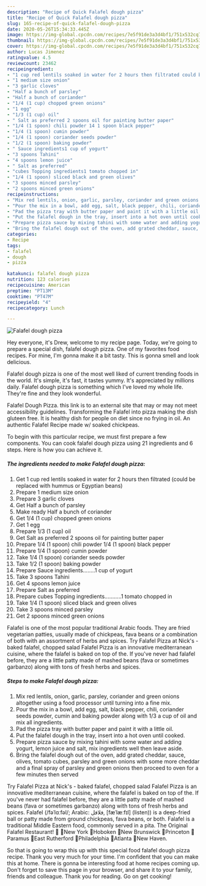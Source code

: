 ```yaml
---
description: "Recipe of Quick Falafel dough pizza"
title: "Recipe of Quick Falafel dough pizza"
slug: 165-recipe-of-quick-falafel-dough-pizza
date: 2020-05-26T15:34:33.445Z
image: https://img-global.cpcdn.com/recipes/7e5f91de3a3d4bf1/751x532cq70/falafel-dough-pizza-recipe-main-photo.jpg
thumbnail: https://img-global.cpcdn.com/recipes/7e5f91de3a3d4bf1/751x532cq70/falafel-dough-pizza-recipe-main-photo.jpg
cover: https://img-global.cpcdn.com/recipes/7e5f91de3a3d4bf1/751x532cq70/falafel-dough-pizza-recipe-main-photo.jpg
author: Lucas Jimenez
ratingvalue: 4.5
reviewcount: 23462
recipeingredient:
- "1 cup red lentils soaked in water for 2 hours then filtrated could be replaced with hummus or Egyptian beans"
- "1 medium size onion"
- "3 garlic cloves"
- "Half a bunch of parsley"
- "Half a bunch of coriander"
- "1/4 (1 cup) chopped green onions"
- "1 egg"
- "1/3 (1 cup) oil"
- " Salt as preferred 2 spoons oil for painting butter paper"
- "1/4 (1 spoon) chili powder 14 1 spoon black pepper"
- "1/4 (1 spoon) cumin powder"
- "1/4 (1 spoon) coriander seeds powder"
- "1/2 (1 spoon) baking powder"
- " Sauce ingredients1 cup of yogurt"
- "3 spoons Tahini"
- "4 spoons lemon juice"
- " Salt as preferred"
- "cubes Topping ingredients1 tomato chopped in"
- "1/4 (1 spoon) sliced black and green olives"
- "3 spoons minced parsley"
- "2 spoons minced green onions"
recipeinstructions:
- "Mix red lentils, onion, garlic, parsley, coriander and green onions altogether using a food processor until turning into a fine mix."
- "Pour the mix in a bowl, add egg, salt, black pepper, chili, coriander seeds powder, cumin and baking powder along with 1/3 a cup of oil and mix all ingredients."
- "Pad the pizza tray with butter paper and paint it with a little oil."
- "Put the falafel dough in the tray, insert into a hot oven until cooked."
- "Prepare pizza sauce by mixing tahini with some water and adding yogurt, lemon juice and salt, mix ingredients well then leave aside."
- "Bring the falafel dough out of the oven, add grated cheddar, sauce, olives, tomato cubes, parsley and green onions with some more cheddar and a final spray of parsley and green onions then proceed to oven for a few minutes then served"
categories:
- Recipe
tags:
- falafel
- dough
- pizza

katakunci: falafel dough pizza 
nutrition: 123 calories
recipecuisine: American
preptime: "PT13M"
cooktime: "PT47M"
recipeyield: "4"
recipecategory: Lunch

---
```



![Falafel dough pizza](https://img-global.cpcdn.com/recipes/7e5f91de3a3d4bf1/751x532cq70/falafel-dough-pizza-recipe-main-photo.jpg)

Hey everyone, it's Drew, welcome to my recipe page. Today, we're going to prepare a special dish, falafel dough pizza. One of my favorites food recipes. For mine, I'm gonna make it a bit tasty. This is gonna smell and look delicious.

Falafel dough pizza is one of the most well liked of current trending foods in the world. It's simple, it's fast, it tastes yummy. It's appreciated by millions daily. Falafel dough pizza is something which I've loved my whole life. They're fine and they look wonderful.

Falafel Dough Pizza. this link is to an external site that may or may not meet accessibility guidelines. Transforming the Falafel into pizza making the dish gluteen free. It is healthy dish for people on diet since no frying in oil. An authentic Falafel Recipe made w/ soaked chickpeas.


To begin with this particular recipe, we must first prepare a few components. You can cook falafel dough pizza using 21 ingredients and 6 steps. Here is how you can achieve it.

<!--inarticleads1-->

##### The ingredients needed to make Falafel dough pizza:

1. Get 1 cup red lentils soaked in water for 2 hours then filtrated (could be replaced with hummus or Egyptian beans)
1. Prepare 1 medium size onion
1. Prepare 3 garlic cloves
1. Get Half a bunch of parsley
1. Make ready Half a bunch of coriander
1. Get 1/4 (1 cup) chopped green onions
1. Get 1 egg
1. Prepare 1/3 (1 cup) oil
1. Get  Salt as preferred 2 spoons oil for painting butter paper
1. Prepare 1/4 (1 spoon) chili powder 1/4 (1 spoon) black pepper
1. Prepare 1/4 (1 spoon) cumin powder
1. Take 1/4 (1 spoon) coriander seeds powder
1. Take 1/2 (1 spoon) baking powder
1. Prepare  Sauce ingredients........1 cup of yogurt
1. Take 3 spoons Tahini
1. Get 4 spoons lemon juice
1. Prepare  Salt as preferred
1. Prepare cubes Topping ingredients...........1 tomato chopped in
1. Take 1/4 (1 spoon) sliced black and green olives
1. Take 3 spoons minced parsley
1. Get 2 spoons minced green onions


Falafel is one of the most popular traditional Arabic foods. They are fried vegetarian patties, usually made of chickpeas, fava beans or a combination of both with an assortment of herbs and spices. Try Falafel Pizza at Nick&#39;s - baked falafel, chopped salad Falafel Pizza is an innovative mediterranean cuisine, where the falafel is baked on top of the. If you&#39;ve never had falafel before, they are a little patty made of mashed beans (fava or sometimes garbanzo) along with tons of fresh herbs and spices. 

<!--inarticleads2-->

##### Steps to make Falafel dough pizza:

1. Mix red lentils, onion, garlic, parsley, coriander and green onions altogether using a food processor until turning into a fine mix.
1. Pour the mix in a bowl, add egg, salt, black pepper, chili, coriander seeds powder, cumin and baking powder along with 1/3 a cup of oil and mix all ingredients.
1. Pad the pizza tray with butter paper and paint it with a little oil.
1. Put the falafel dough in the tray, insert into a hot oven until cooked.
1. Prepare pizza sauce by mixing tahini with some water and adding yogurt, lemon juice and salt, mix ingredients well then leave aside.
1. Bring the falafel dough out of the oven, add grated cheddar, sauce, olives, tomato cubes, parsley and green onions with some more cheddar and a final spray of parsley and green onions then proceed to oven for a few minutes then served


Try Falafel Pizza at Nick&#39;s - baked falafel, chopped salad Falafel Pizza is an innovative mediterranean cuisine, where the falafel is baked on top of the. If you&#39;ve never had falafel before, they are a little patty made of mashed beans (fava or sometimes garbanzo) along with tons of fresh herbs and spices. Falafel (/fəˈlɑːfəl/; Arabic: فلافل‎, [fæˈlæːfɪl] (listen)) is a deep-fried ball or patty made from ground chickpeas, fava beans, or both. Falafel is a traditional Middle Eastern food, commonly served in a pita. The Original Falafel Restaurant! 🎉 📍New York 📍Hoboken 📍New Brunswick 📍Princeton 📍Paramus 📍East Rutherford 📍Philadelphia 📍Atlanta 📍New Haven. 

So that is going to wrap this up with this special food falafel dough pizza recipe. Thank you very much for your time. I'm confident that you can make this at home. There is gonna be interesting food at home recipes coming up. Don't forget to save this page in your browser, and share it to your family, friends and colleague. Thank you for reading. Go on get cooking!
